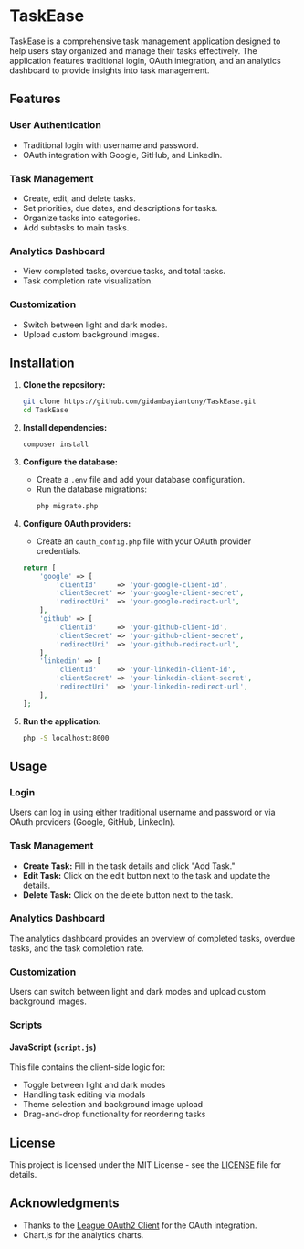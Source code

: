 # TaskEase

TaskEase is a comprehensive task management application designed to help users stay organized and manage their tasks effectively. The application features traditional login, OAuth integration, and an analytics dashboard to provide insights into task management.

## Features

### User Authentication
- Traditional login with username and password.
- OAuth integration with Google, GitHub, and LinkedIn.

### Task Management
- Create, edit, and delete tasks.
- Set priorities, due dates, and descriptions for tasks.
- Organize tasks into categories.
- Add subtasks to main tasks.

### Analytics Dashboard
- View completed tasks, overdue tasks, and total tasks.
- Task completion rate visualization.

### Customization
- Switch between light and dark modes.
- Upload custom background images.

## Installation

1. **Clone the repository:**
    ```bash
    git clone https://github.com/gidambayiantony/TaskEase.git
    cd TaskEase
    ```

2. **Install dependencies:**
    ```bash
    composer install
    ```

3. **Configure the database:**
    - Create a `.env` file and add your database configuration.
    - Run the database migrations:
      ```bash
      php migrate.php
      ```

4. **Configure OAuth providers:**
    - Create an `oauth_config.php` file with your OAuth provider credentials.
    ```php
    return [
        'google' => [
            'clientId'     => 'your-google-client-id',
            'clientSecret' => 'your-google-client-secret',
            'redirectUri'  => 'your-google-redirect-url',
        ],
        'github' => [
            'clientId'     => 'your-github-client-id',
            'clientSecret' => 'your-github-client-secret',
            'redirectUri'  => 'your-github-redirect-url',
        ],
        'linkedin' => [
            'clientId'     => 'your-linkedin-client-id',
            'clientSecret' => 'your-linkedin-client-secret',
            'redirectUri'  => 'your-linkedin-redirect-url',
        ],
    ];
    ```

5. **Run the application:**
    ```bash
    php -S localhost:8000
    ```

## Usage

### Login
Users can log in using either traditional username and password or via OAuth providers (Google, GitHub, LinkedIn).

### Task Management
- **Create Task:** Fill in the task details and click "Add Task."
- **Edit Task:** Click on the edit button next to the task and update the details.
- **Delete Task:** Click on the delete button next to the task.

### Analytics Dashboard
The analytics dashboard provides an overview of completed tasks, overdue tasks, and the task completion rate.

### Customization
Users can switch between light and dark modes and upload custom background images.

### Scripts

#### JavaScript (`script.js`)
This file contains the client-side logic for:
- Toggle between light and dark modes
- Handling task editing via modals
- Theme selection and background image upload
- Drag-and-drop functionality for reordering tasks

## License
This project is licensed under the MIT License - see the [LICENSE](LICENSE) file for details.

## Acknowledgments
- Thanks to the [League OAuth2 Client](https://github.com/thephpleague/oauth2-client) for the OAuth integration.
- Chart.js for the analytics charts.
